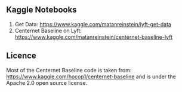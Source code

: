 ## Kaggle Notebooks
1. Get Data: https://www.kaggle.com/matanreinstein/lyft-get-data
2. Centernet Baseline on Lyft: https://www.kaggle.com/matanreinstein/centernet-baseline-lyft

## Licence
Most of the Centernet Baseline code is taken from: https://www.kaggle.com/hocop1/centernet-baseline and is under the Apache 2.0 open source license.
